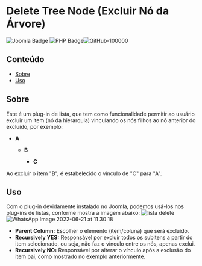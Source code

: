 # Delete Tree Node (Excluir Nó da Árvore)

![Joomla Badge](https://img.shields.io/badge/Joomla-5091CD?style=for-the-badge&logo=joomla&logoColor=white) ![PHP Badge](https://img.shields.io/badge/PHP-777BB4?style=for-the-badge&logo=php&logoColor=white)![GitHub-100000](https://user-images.githubusercontent.com/107778190/174810453-ea17e321-809e-41da-bfbf-94f1c6d7dd09.svg)

## Conteúdo

- [Sobre](#sobre)
- [Uso](#uso)
## Sobre

Este é um plug-in de lista, que tem como funcionalidade permitir ao usuário excluir um item (nó da hierarquia) vinculando os nós filhos ao nó anterior do excluído, por exemplo:
- **A**
	
	- **B** 
		
		
		-  **C**

Ao excluir o item "B", é estabelecido o vínculo de "C" para "A".

## Uso

Com o plug-in devidamente instalado no Joomla, podemos usá-los nos plug-ins de listas, conforme mostra a imagem abaixo:
![lista delete](https://user-images.githubusercontent.com/107778190/174809286-590763c5-601a-4dc2-a649-2c6dbd2ce8b4.jpeg)
![WhatsApp Image 2022-06-21 at 11 30 18](https://user-images.githubusercontent.com/107778190/174825325-b190eb17-4f88-44d0-ac71-2c886754ca79.jpeg)
- **Parent Column:** Escolher o elemento (item/coluna) que será excluído.
- **Recursively YES:** Responsável por excluir todos os subitens a partir do item selecionado, ou seja, não faz o vínculo entre os nós, apenas exclui.
- **Recursively NO:** Responsável por alterar o vínculo após a exclusão do item pai, como mostrado no exemplo anteriormente.
